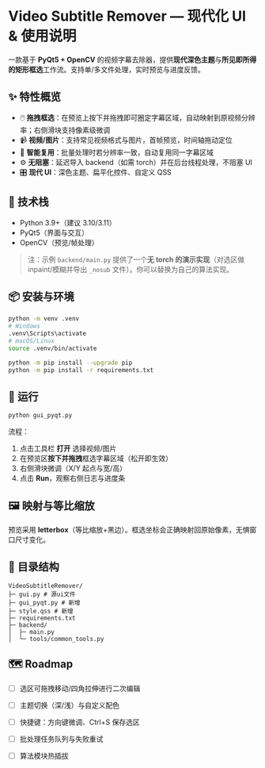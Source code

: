 # Video Subtitle Remover — 现代化 UI & 使用说明

一款基于 **PyQt5 + OpenCV** 的视频字幕去除器，提供**现代深色主题**与**所见即所得的矩形框选**工作流。支持单/多文件处理，实时预览与进度反馈。

## ✨ 特性概览
- 🖱️ **拖拽框选**：在预览上按下并拖拽即可圈定字幕区域，自动映射到原视频分辨率；右侧滑块支持像素级微调  
- 📹 **视频/图片**：支持常见视频格式与图片，首帧预览，时间轴拖动定位  
- 🧠 **智能复用**：批量处理时若分辨率一致，自动复用同一字幕区域  
- ⚙️ **无阻塞**：延迟导入 backend（如需 torch）并在后台线程处理，不阻塞 UI  
- 🎛️ **现代 UI**：深色主题、扁平化控件、自定义 QSS

## 🧱 技术栈
- Python 3.9+（建议 3.10/3.11）
- PyQt5（界面与交互）
- OpenCV（预览/帧处理）

> 注：示例 `backend/main.py` 提供了一个**无 torch 的演示实现**（对选区做 inpaint/模糊并导出 `_nosub` 文件）。你可以替换为自己的算法实现。

## 📦 安装与环境
```bash
python -m venv .venv
# Windows
.venv\Scripts\activate
# macOS/Linux
source .venv/bin/activate

python -m pip install --upgrade pip
python -m pip install -r requirements.txt
```


## 🚀 运行
```bash
python gui_pyqt.py
```

流程：
1) 点击工具栏 **打开** 选择视频/图片  
2) 在预览区**按下并拖拽**框选字幕区域（松开即生效）  
3) 右侧滑块微调（X/Y 起点与宽/高）  
4) 点击 **Run**，观察右侧日志与进度条  

## 🖼 映射与等比缩放
预览采用 **letterbox**（等比缩放+黑边）。框选坐标会正确映射回原始像素，无惧窗口尺寸变化。

## 🧩 目录结构
```
VideoSubtitleRemover/
├─ gui.py # 源ui文件
├─ gui_pyqt.py # 新增
├─ style.qss # 新增
├─ requirements.txt
├─ backend/
│  ├─ main.py
│  └─ tools/common_tools.py

```

## 🗺 Roadmap
- [ ] 选区可拖拽移动/四角拉伸进行二次编辑
- [ ] 主题切换（深/浅）与自定义配色
- [ ] 快捷键：方向键微调、Ctrl+S 保存选区
- [ ] 批处理任务队列与失败重试
- [ ] 算法模块热插拔

